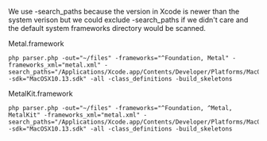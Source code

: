 We use -search_paths because the version in Xcode is newer than the system verison but we could exclude -search_paths if we didn't care and the default system frameworks directory would be scanned.

Metal.framework

	php parser.php -out="~/files" -frameworks="^Foundation, Metal" -frameworks_xml="metal.xml" -search_paths="/Applications/Xcode.app/Contents/Developer/Platforms/MacOSX.platform/Developer/SDKs/MacOSX.sdk/System/Library/Frameworks" -sdk="MacOSX10.13.sdk" -all -class_definitions -build_skeletons

MetalKit.framework

	php parser.php -out="~/files" -frameworks="^Foundation, ^Metal, MetalKit" -frameworks_xml="metal.xml" -search_paths="/Applications/Xcode.app/Contents/Developer/Platforms/MacOSX.platform/Developer/SDKs/MacOSX.sdk/System/Library/Frameworks" -sdk="MacOSX10.13.sdk" -all -class_definitions -build_skeletons
